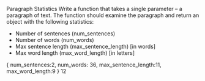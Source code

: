 Paragraph Statistics
Write a function that takes a single parameter – a paragraph of text. The function
should examine the paragraph and return an object with the following statistics:
- Number of sentences (num_sentences)
- Number of words (num_words)
- Max sentence length (max_sentence_length) [in words]
- Max word length (max_word_length) [in letters]

{
num_sentences:2,
num_words: 36,
max_sentence_length:11,
max_word_length:9
}
12